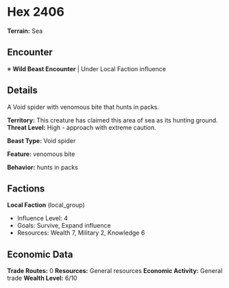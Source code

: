 # Hex 2406

**Terrain:** Sea

## Encounter
※ **Wild Beast Encounter** | Under Local Faction influence

## Details
A Void spider with venomous bite that hunts in packs.

**Territory:** This creature has claimed this area of sea as its hunting ground.
**Threat Level:** High - approach with extreme caution.

**Beast Type:** Void spider

**Feature:** venomous bite

**Behavior:** hunts in packs

## Factions
**Local Faction** (local_group)
- Influence Level: 4
- Goals: Survive, Expand influence
- Resources: Wealth 7, Military 2, Knowledge 6

## Economic Data
**Trade Routes:** 0
**Resources:** General resources
**Economic Activity:** General trade
**Wealth Level:** 6/10
